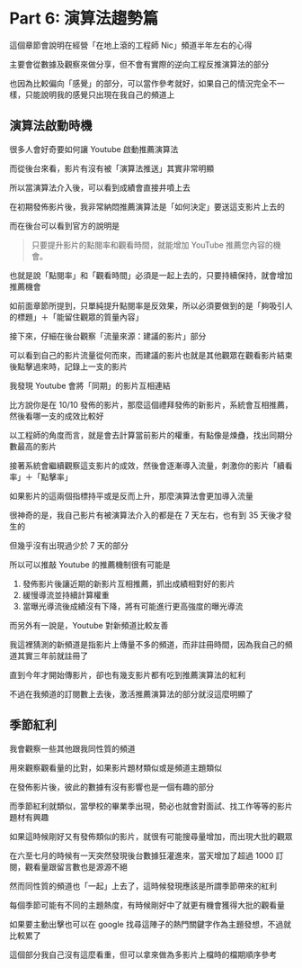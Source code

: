 # Part 6: 演算法趨勢篇

這個章節會說明在經營「在地上滾的工程師 Nic」頻道半年左右的心得

主要會從數據及觀察來做分享，但不會有實際的逆向工程反推演算法的部分

也因為比較偏向「感覺」的部分，可以當作參考就好，如果自己的情況完全不一樣，只能說明我的感覺只出現在我自己的頻道上

## 演算法啟動時機

很多人會好奇要如何讓 Youtube 啟動推薦演算法

而從後台來看，影片有沒有被「演算法推送」其實非常明顯

所以當演算法介入後，可以看到成績會直接井噴上去

在初期發佈影片後，我非常納悶推薦演算法是「如何決定」要送這支影片上去的

而在後台可以看到官方的說明是

> 只要提升影片的點閱率和觀看時間，就能增加 YouTube 推薦您內容的機會。

也就是說「點閱率」和「觀看時間」必須是一起上去的，只要持續保持，就會增加推薦機會

如前面章節所提到，只單純提升點閱率是反效果，所以必須要做到的是「夠吸引人的標題」＋「能留住觀眾的質量內容」

接下來，仔細在後台觀察「流量來源：建議的影片」部分

可以看到自己的影片流量從何而來，而建議的影片也就是其他觀眾在觀看影片結束後點擊過來時，記錄上一支的影片

我發現 Youtube 會將「同期」的影片互相連結

比方說你是在 10/10 發佈的影片，那麼這個禮拜發佈的新影片，系統會互相推薦，然後看哪一支的成效比較好

以工程師的角度而言，就是會去計算當前影片的權重，有點像是煉蠱，找出同期分數最高的影片

接著系統會繼續觀察這支影片的成效，然後會逐漸導入流量，刺激你的影片「續看率」＋「點擊率」

如果影片的這兩個指標持平或是反而上升，那麼演算法會更加導入流量

很神奇的是，我自己影片有被演算法介入的都是在 7 天左右，也有到 35 天後才發生的

但幾乎沒有出現過少於 7 天的部分

所以可以推敲 Youtube 的推薦機制很有可能是

1. 發佈影片後讓近期的新影片互相推薦，抓出成績相對好的影片
2. 緩慢導流並持續計算權重
3. 當曝光導流後成績沒有下降，將有可能進行更高強度的曝光導流

而另外有一說是，Youtube 對新頻道比較友善

我這裡猜測的新頻道是指影片上傳量不多的頻道，而非註冊時間，因為我自己的頻道其實三年前就註冊了

直到今年才開始傳影片，卻也有幾支影片都有吃到推薦演算法的紅利

不過在我頻道的訂閱數上去後，激活推薦演算法的部分就沒這麼明顯了

## 季節紅利

我會觀察一些其他跟我同性質的頻道

用來觀察觀看量的比對，如果影片題材類似或是頻道主題類似

在發佈影片後，彼此的數據有沒有影響也是一個有趣的部分

而季節紅利就類似，當學校的畢業季出現，勢必也就會對面試、找工作等等的影片題材有興趣

如果這時候剛好又有發佈類似的影片，就很有可能搜尋量增加，而出現大批的觀眾

在六至七月的時候有一天突然發現後台數據狂灌進來，當天增加了超過 1000 訂閱，觀看量跟留言數也是源源不絕

然而同性質的頻道也「一起」上去了，這時候發現應該是所謂季節帶來的紅利

每個季節可能有不同的主題熱度，有時候剛好中了就更有機會獲得大批的觀看量

如果要主動出擊也可以在 google 找尋這陣子的熱門關鍵字作為主題發想，不過就比較累了

這個部分我自己沒有這麼看重，但可以拿來做為多影片上檔時的檔期順序參考
